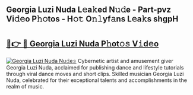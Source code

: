 ## Georgia Luzi Nuda L𝚎a𝚔ed N𝚞𝚍e - Part-pvz Vi𝚍𝚎o P𝚑𝚘tos - H𝚘𝚝 O𝚗𝚕yf𝚊ns L𝚎a𝚔s shgpH

# <h2><a href="http://kfa9a3f.oniu.top/?m=Georgia+Luzi+Nuda">🔗👉 🔴 Georgia Luzi Nuda P𝚑ot𝚘𝚜 V𝚒d𝚎o</a></h2>

[![Georgia Luzi Nuda Nu𝚍e𝚜](https://i.imgur.com/0qMVB7G.gif)](http://kfa9a3f.oniu.top/?m=Georgia+Luzi+Nuda)
Cybernetic artist and amusement giver Georgia Luzi Nuda, acclaimed for publishing dance and lifestyle tutorials through viral dance moves and short clips. Skilled musician Georgia Luzi Nuda, celebrated for their exceptional talents and accomplishments in the realm of music.  
